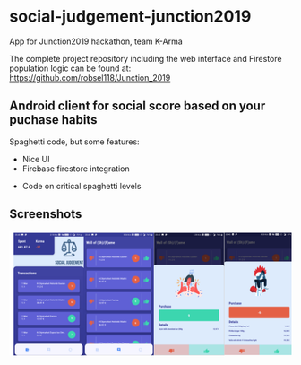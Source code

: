 # social-judgement-junction2019

App for Junction2019 hackathon, team K-Arma

The complete project repository including the web interface and Firestore population logic can be found at: https://github.com/robsel118/Junction_2019

## Android client for social score based on your puchase habits

Spaghetti code, but some features:

+ Nice UI
+ Firebase firestore integration

- Code on critical spaghetti levels 

## Screenshots

![All screens](https://raw.githubusercontent.com/harmittaa/social-judgement-junction2019/master/screens/all.png)
